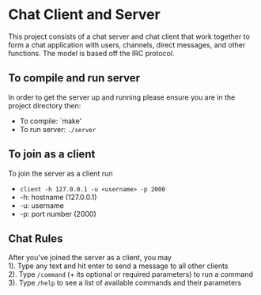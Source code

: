 # Chat Client and Server
This project consists of a chat server and chat client that work together to form a chat application with users, channels, direct messages, and other functions. The model is based off the IRC protocol.

## To compile and run server
In order to get the server up and running please ensure you are in the project directory then:
  - To compile: `make'
  - To run server: `./server`

## To join as a client
To join the server as a client run
  - `client -h 127.0.0.1 -u <username> -p 2000`
  - -h: hostname  (127.0.0.1)
  - -u: username
  - -p: port number (2000)

## Chat Rules
After you've joined the server as a client, you may    
1). Type any text and hit enter to send a message to all other clients    
2). Type `/command` (+ its optional or required parameters) to run a command    
3). Type `/help` to see a list of available commands and their parameters
